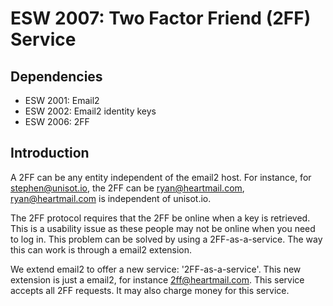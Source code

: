 ESW 2007: Two Factor Friend (2FF) Service
======================================

Dependencies
------------

* ESW 2001: Email2
* ESW 2002: Email2 identity keys
* ESW 2006: 2FF

Introduction
------------

A 2FF can be any entity independent of the email2 host. For instance, for
stephen@unisot.io, the 2FF can be ryan@heartmail.com, ryan@heartmail.com is
independent of unisot.io.

The 2FF protocol requires that the 2FF be online when a key is retrieved. This
is a usability issue as these people may not be online when you need to log in.
This problem can be solved by using a 2FF-as-a-service. The way this can work is
through a email2 extension.

We extend email2 to offer a new service: '2FF-as-a-service'. This new extension
is just a email2, for instance 2ff@heartmail.com. This service accepts all 2FF
requests. It may also charge money for this service.
